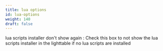 ```yaml
---
title: lua options
id: lua-options
weight: 140
draft: false
---
```


lua scripts installer don't show again
: Check this box to not show the lua scripts installer in the lighttable if no lua scripts are installed
